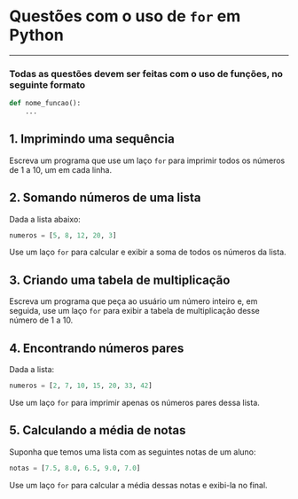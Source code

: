 # Questões com o uso de `for` em Python

---

### Todas as questões devem ser feitas com o uso de funções, no seguinte formato

```python
def nome_funcao():
    ...
```

## **1. Imprimindo uma sequência**

Escreva um programa que use um laço `for` para imprimir todos os números de 1 a 10, um em cada linha.

## **2. Somando números de uma lista**

Dada a lista abaixo:

```python
numeros = [5, 8, 12, 20, 3]
```

Use um laço `for` para calcular e exibir a soma de todos os números da lista.

## **3. Criando uma tabela de multiplicação**

Escreva um programa que peça ao usuário um número inteiro e, em seguida, use um laço `for` para exibir a tabela de multiplicação desse número de 1 a 10.

## **4. Encontrando números pares**

Dada a lista:

```python
numeros = [2, 7, 10, 15, 20, 33, 42]
```

Use um laço `for` para imprimir apenas os números pares dessa lista.

## **5. Calculando a média de notas**

Suponha que temos uma lista com as seguintes notas de um aluno:

```python
notas = [7.5, 8.0, 6.5, 9.0, 7.0]
```

Use um laço `for` para calcular a média dessas notas e exibi-la no final.
